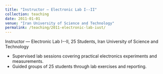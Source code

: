 ```yaml
---
title: "Instructor — Electronic Lab I--II"
collection: teaching
date: 2011-01-01
venue: "Iran University of Science and Technology"
permalink: /teaching/2011-electronic-lab-iust/
---
```


Instructor — Electronic Lab I--II, 25 Students, Iran University of Science and Technology

- Supervised lab sessions covering practical electronics experiments and measurements.
- Guided groups of 25 students through lab exercises and reporting.
